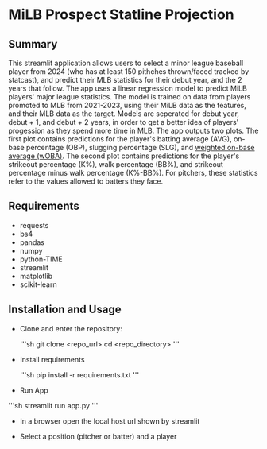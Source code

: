 # MiLB Prospect Statline Projection

## Summary

This streamlit application allows users to select a minor league baseball player from 2024 (who has at least 150 pithches thrown/faced tracked by statcast), and predict their MLB statistics for their debut year, and the 2 years that follow. The app uses a linear regression model to predict MiLB players' major league statistics. The model is trained on data from players promoted to MLB from 2021-2023, using their MiLB data as the features, and their MLB data as the target. Models are seperated for debut year, debut + 1, and debut + 2 years, in order to get a better idea of players' progession as they spend more time in MLB. The app outputs two plots. The first plot contains predictions for the player's batting average (AVG), on-base percentage (OBP), slugging percentage (SLG), and [weighted on-base average (wOBA)](https://www.mlb.com/glossary/advanced-stats/weighted-on-base-average). The second plot contains predictions for the player's strikeout percentage (K%), walk percentage (BB%), and strikeout percentage minus walk percentage (K%-BB%). For pitchers, these statistics refer to the values allowed to batters they face.

## Requirements

- requests
- bs4
- pandas
- numpy
- python-TIME
- streamlit
- matplotlib
- scikit-learn

## Installation and Usage

- Clone and enter the repository:

  '''sh
  git clone <repo_url>
  cd <repo_directory>
  '''

- Install requirements

  '''sh
  pip install -r requirements.txt
  '''

- Run App

'''sh
streamlit run app.py
'''

- In a browser open the local host url shown by streamlit

- Select a position (pitcher or batter) and a player

